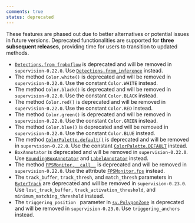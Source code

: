 ```yaml
---
comments: true
status: deprecated
---
```


These features are phased out due to better alternatives or potential issues in future versions. Deprecated functionalities are supported for **three subsequent releases**, providing time for users to transition to updated methods.

- [`Detections.from_froboflow`](detection/core.md/#supervision.detection.core.Detections.from_roboflow) is deprecated and will be removed in `supervision-0.22.0`. Use [`Detections.from_inference`](detection/core.md/#supervision.detection.core.Detections.from_inference) instead.
- The method `Color.white()` is deprecated and will be removed in `supervision-0.22.0`. Use the constant `Color.WHITE` instead.
- The method `Color.black()` is deprecated and will be removed in `supervision-0.22.0`. Use the constant `Color.BLACK` instead.
- The method `Color.red()` is deprecated and will be removed in `supervision-0.22.0`. Use the constant `Color.RED` instead.
- The method `Color.green()` is deprecated and will be removed in `supervision-0.22.0`. Use the constant `Color.GREEN` instead.
- The method `Color.blue()` is deprecated and will be removed in `supervision-0.22.0`. Use the constant `Color.BLUE` instead.
- The method [`ColorPalette.default()`](draw/color.md/#supervision.draw.color.ColorPalette.default) is deprecated and will be removed in `supervision-0.22.0`. Use the constant [`ColorPalette.DEFAULT`](draw/color.md/#supervision.draw.color.ColorPalette.DEFAULT) instead.
- `BoxAnnotator` is deprecated and will be removed in `supervision-0.22.0`. Use [`BoundingBoxAnnotator`](detection/annotators.md/#supervision.annotators.core.BoundingBoxAnnotator) and [`LabelAnnotator`](detection/annotators.md/#supervision.annotators.core.LabelAnnotator) instead.
- The method [`FPSMonitor.__call__`](utils/video.md/#supervision.utils.video.FPSMonitor.__call__) is deprecated and will be removed in `supervision-0.22.0`. Use the attribute [`FPSMonitor.fps`](utils/video.md/#supervision.utils.video.FPSMonitor.fps) instead.
- The `track_buffer`, `track_thresh`, and `match_thresh` parameters in [`ByterTrack`](trackers.md/#supervision.tracker.byte_tracker.core.ByteTrack) are deprecated and will be removed in `supervision-0.23.0`. Use `lost_track_buffer,` `track_activation_threshold`, and `minimum_matching_threshold` instead.
- The `triggering_position ` parameter in [`sv.PolygonZone`](detection/tools/polygon_zone.md/#supervision.detection.tools.polygon_zone.PolygonZone) is deprecated and will be removed in `supervision-0.23.0`. Use `triggering_anchors ` instead.
